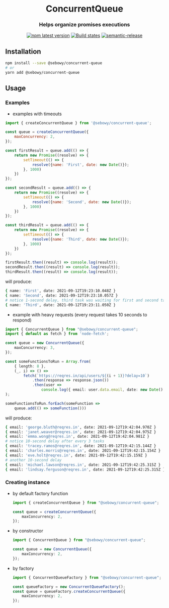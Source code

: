 <h1 align="center" style="border-bottom: none;">ConcurrentQueue</h1>
<h3 align="center">Helps organize promises executions</h3>
<p align="center">
  <a href="https://www.npmjs.com/package/@sebowy/concurrent-queue"><img alt="npm latest version" src="https://img.shields.io/npm/v/@sebowy/concurrent-queue/latest.svg"></a>
  <a href="https://github.com/sebastianowy/concurrent-queue/actions?query=workflow%3ATest+branch%3Amain"><img alt="Build states" src="https://github.com/sebastianowy/concurrent-queue/workflows/Test/badge.svg"></a>
  <a href="https://github.com/semantic-release/semantic-release"><img alt="semantic-release" src="https://img.shields.io/badge/%20%20%F0%9F%93%A6%F0%9F%9A%80-semantic--release-e10079.svg"></a>
</p>

## Installation

```bash
npm install --save @sebowy/concurrent-queue
# or
yarn add @sebowy/concurrent-queue
```

## Usage

### Examples

- examples with timeouts

```js
import { createConcurrentQueue } from '@sebowy/concurrent-queue';

const queue = createConcurrentQueue({
    maxConcurrency: 2,
});

const firstResult = queue.add(() => {
    return new Promise((resolve) => {
        setTimeout(() => {
            resolve({name: 'First', date: new Date()});
        }, 1000)
    })
});

const secondResult = queue.add(() => {
    return new Promise((resolve) => {
        setTimeout(() => {
            resolve({name: 'Second', date: new Date()});
        }, 1000)
    })
});

const thirdResult = queue.add(() => {
    return new Promise((resolve) => {
        setTimeout(() => {
            resolve({name: 'Third', date: new Date()});
        }, 1000)
    })
});

firstResult.then((result) => console.log(result));
secondResult.then((result) => console.log(result));
thirdResult.then((result) => console.log(result));
```

will produce:

```bash
{ name: 'First', date: 2021-09-12T19:23:10.048Z }
{ name: 'Second', date: 2021-09-12T19:23:10.057Z }
# notice 1-second delay, third task was waiting for first and second tasks to resolve
{ name: 'Third', date: 2021-09-12T19:23:11.050Z }
```

- example with heavy requests (every request takes 10 seconds to respond)

```ts
import { ConcurrentQueue } from "@sebowy/concurrent-queue";
import { default as fetch } from 'node-fetch';

const queue = new ConcurrentQueue({
    maxConcurrency: 3,
});

const someFunctionsToRun = Array.from(
    { length: 8 },
    (_, i) => () =>
        fetch(`https://reqres.in/api/users/${(i + 1)}?delay=10`)
            .then(response => response.json())
            .then(user =>
                console.log({ email: user.data.email, date: new Date() })),
);

someFunctionsToRun.forEach(someFunction => 
    queue.add(() => someFunction()))
```

will produce:

```bash
{ email: 'george.bluth@reqres.in', date: 2021-09-12T19:42:04.970Z }
{ email: 'janet.weaver@reqres.in', date: 2021-09-12T19:42:04.975Z }
{ email: 'emma.wong@reqres.in', date: 2021-09-12T19:42:04.981Z }
# notice 10-second delay after every 3 tasks
{ email: 'tracey.ramos@reqres.in', date: 2021-09-12T19:42:15.144Z }
{ email: 'charles.morris@reqres.in', date: 2021-09-12T19:42:15.154Z }
{ email: 'eve.holt@reqres.in', date: 2021-09-12T19:42:15.159Z }
# another 10-second delay
{ email: 'michael.lawson@reqres.in', date: 2021-09-12T19:42:25.315Z }
{ email: 'lindsay.ferguson@reqres.in', date: 2021-09-12T19:42:25.315Z }
```
### Creating instance

- by default factory function

    ```ts
    import { createConcurrentQueue } from "@sebowy/concurrent-queue";

    const queue = createConcurrentQueue({
        maxConcurrency: 2,
    });
    ```

- by constructor

    ```ts
    import { ConcurrentQueue } from "@sebowy/concurrent-queue";

    const queue = new ConcurrentQueue({
        maxConcurrency: 2,
    });
    ```

- by factory

    ```ts
    import { ConcurrentQueueFactory } from "@sebowy/concurrent-queue";

    const queueFactory = new ConcurrentQueueFactory();
    const queue = queueFactory.createConcurrentQueue({
        maxConcurrency: 2,
    });
    ```
